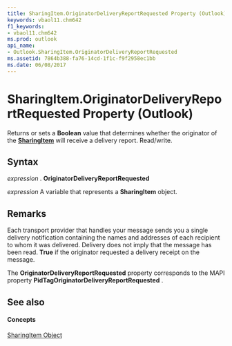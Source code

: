 ```yaml
---
title: SharingItem.OriginatorDeliveryReportRequested Property (Outlook)
keywords: vbaol11.chm642
f1_keywords:
- vbaol11.chm642
ms.prod: outlook
api_name:
- Outlook.SharingItem.OriginatorDeliveryReportRequested
ms.assetid: 7864b388-fa76-14cd-1f1c-f9f2958ec1bb
ms.date: 06/08/2017
---
```



# SharingItem.OriginatorDeliveryReportRequested Property (Outlook)

Returns or sets a **Boolean** value that determines whether the originator of the **[SharingItem](sharingitem-object-outlook.md)** will receive a delivery report. Read/write.


## Syntax

 _expression_ . **OriginatorDeliveryReportRequested**

 _expression_ A variable that represents a **SharingItem** object.


## Remarks

Each transport provider that handles your message sends you a single delivery notification containing the names and addresses of each recipient to whom it was delivered. Delivery does not imply that the message has been read. **True** if the originator requested a delivery receipt on the message.

The **OriginatorDeliveryReportRequested** property corresponds to the MAPI property **PidTagOriginatorDeliveryReportRequested** .


## See also


#### Concepts


[SharingItem Object](sharingitem-object-outlook.md)


